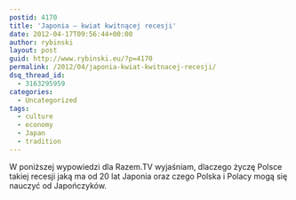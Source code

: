 ```yaml
---
postid: 4170
title: 'Japonia – kwiat kwitnącej recesji'
date: 2012-04-17T09:56:44+00:00
author: rybinski
layout: post
guid: http://www.rybinski.eu/?p=4170
permalink: /2012/04/japonia-kwiat-kwitnacej-recesji/
dsq_thread_id:
  - 3163295959
categories:
  - Uncategorized
tags:
  - culture
  - economy
  - Japan
  - tradition
---
```

W poniższej wypowiedzi dla Razem.TV wyjaśniam, dlaczego życzę Polsce takiej recesji jaką ma od 20 lat Japonia oraz czego Polska i Polacy mogą się nauczyć od Japończyków.
